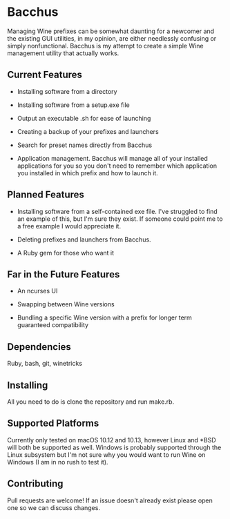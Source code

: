 # Bacchus
Managing Wine prefixes can be somewhat daunting for a newcomer and the existing GUI utilities, in my opinion, are either needlessly confusing or simply nonfunctional. Bacchus is my attempt to create a simple Wine management utility that actually works.

## Current Features
* Installing software from a directory

* Installing software from a setup.exe file

* Output an executable .sh for ease of launching

* Creating a backup of your prefixes and launchers

* Search for preset names directly from Bacchus

* Application management. Bacchus will manage all of your installed applications for you so you don't need to remember which application you installed in which prefix and how to launch it.

## Planned Features
* Installing software from a self-contained exe file. I've struggled to find an example of this, but I'm sure they exist. If someone could point me to a free example I would appreciate it.

* Deleting prefixes and launchers from Bacchus.

* A Ruby gem for those who want it

## Far in the Future Features
* An ncurses UI

* Swapping between Wine versions

* Bundling a specific Wine version with a prefix for longer term guaranteed compatibility

## Dependencies
Ruby, bash, git, winetricks

## Installing
All you need to do is clone the repository and run make.rb.

## Supported Platforms
Currently only tested on macOS 10.12 and 10.13, however Linux and *BSD will both be supported as well. Windows is probably supported through the Linux subsystem but I'm not sure why you would want to run Wine on Windows (I am in no rush to test it).

## Contributing
Pull requests are welcome! If an issue doesn't already exist please open one so we can discuss changes.